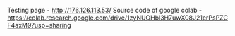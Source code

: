 Testing page - http://176.126.113.53/
Source code of google colab - https://colab.research.google.com/drive/1zyNUOHbl3H7uwX08J21erPsPZCF4axM9?usp=sharing
